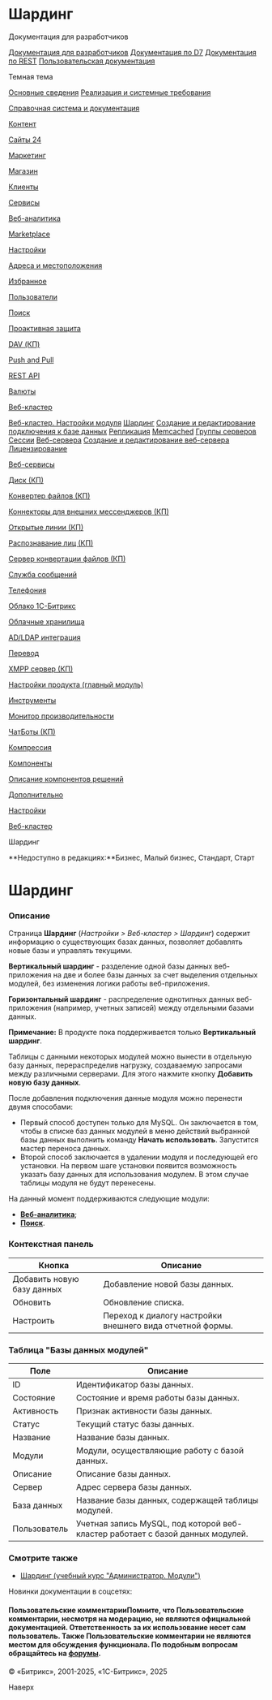 # Шардинг

Документация для разработчиков

[Документация для разработчиков](https://dev.1c-bitrix.ru/api_help/)
[Документация по D7](https://dev.1c-bitrix.ru/api_d7/)
[Документация по REST](https://dev.1c-bitrix.ru/rest_help/)
[Пользовательская документация](https://dev.1c-bitrix.ru/user_help/)

Темная тема

[Основные сведения](/user_help/index.php)
[Реализация и системные требования](/user_help/reqintro.php)

[Справочная система и документация](/user_help/help/index.php)

[Контент](/user_help/content/index.php)

[Сайты 24](/user_help/sites24/index.php)

[Маркетинг](/user_help/marketing/index.php)

[Магазин](/user_help/store/index.php)

[Клиенты](/user_help/clients/index.php)

[Сервисы](/user_help/service/index.php)

[Веб-аналитика](/user_help/statistic/index.php)

[Marketplace](/user_help/marketplace/index.php)

[Настройки](/user_help/settings/index.php)

[Адреса и местоположения](/user_help/settings/location/index.php)

[Избранное](/user_help/settings/favorites/index.php)

[Пользователи](/user_help/settings/users/index.php)

[Поиск](/user_help/settings/search/index.php)

[Проактивная защита](/user_help/settings/security/index.php)

[DAV (КП)](/user_help/settings/dav/index.php)

[Push and Pull](/user_help/settings/pull/index.php)

[REST API](/user_help/settings/rest_api/index.php)

[Валюты](/user_help/settings/currency/index.php)

[Веб-кластер](/user_help/settings/cluster/index.php)

[Веб-кластер. Настройки модуля](/user_help/settings/cluster/settings.php)
[Шардинг](/user_help/settings/cluster/cluster_dbnode_list.php)
[Создание и редактирование подключения к базе данных](/user_help/settings/cluster/cluster_dbnode_edit.php)
[Репликация](/user_help/settings/cluster/cluster_slave_list.php)
[Memcached](/user_help/settings/cluster/cluster_memcache_list.php)
[Группы серверов](/user_help/settings/cluster/cluster_index.php)
[Сессии](/user_help/settings/cluster/cluster_session.php)
[Веб-сервера](/user_help/settings/cluster/cluster_webnode_list.php)
[Создание и редактирование веб-сервера](/user_help/settings/cluster/cluster_webnode_edit.php)
[Лицензирование](/user_help/settings/cluster/cluster_server_list.php)

[Веб-сервисы](/user_help/settings/webservice/index.php)

[Диск (КП)](/user_help/settings/disk/index.php)

[Конвертер файлов (КП)](/user_help/settings/transformer/index.php)

[Коннекторы для внешних мессенджеров (КП)](/user_help/settings/imconnector/index.php)

[Открытые линии (КП)](/user_help/settings/imopenlines/index.php)

[Распознавание лиц (КП)](/user_help/settings/faceid/index.php)

[Сервер конвертации файлов (КП)](/user_help/settings/transformercontroller/index.php)

[Служба сообщений](/user_help/settings/message_service/index.php)

[Телефония](/user_help/settings/voximplant/index.php)

[Облако 1С-Битрикс](/user_help/settings/bitrixcloud/index.php)

[Облачные хранилища](/user_help/settings/clouds/index.php)

[AD/LDAP интеграция](/user_help/settings/ldap/index.php)

[Перевод](/user_help/settings/translate/index.php)

[XMPP сервер (КП)](/user_help/settings/xmpp/index.php)

[Настройки продукта (главный модуль)](/user_help/settings/settings/index.php)

[Инструменты](/user_help/settings/utilities/index.php)

[Монитор производительности](/user_help/settings/perfmon/index.php)

[ЧатБоты (КП)](/user_help/settings/imbot/index.php)

[Компрессия](/user_help/settings/compression/index.php)

[Компоненты](/user_help/components/index.php)

[Описание компонентов решений](/user_help/description_decisions/index.php)

[Дополнительно](/user_help/additional/index.php)

[Настройки](/user_help/settings/index.php)

[Веб-кластер](/user_help/settings/cluster/index.php)

Шардинг

**Недоступно в редакциях:**Бизнес, Малый бизнес, Стандарт, Старт

# Шардинг

### Описание

Страница **Шардинг** (*Настройки > Веб-кластер > Шардинг*) содержит информацию о существующих базах данных, позволяет добавлять новые базы и управлять текущими.

**Вертикальный шардинг** - разделение одной базы данных веб-приложения на две и более базы данных за счет выделения отдельных модулей, без изменения логики работы веб-приложения.

**Горизонтальный шардинг** - распределение однотипных данных веб-приложения (например, учетных записей) между отдельными базами данных.

**Примечание:** В продукте пока поддерживается только **Вертикальный шардинг**.

Таблицы с данными некоторых модулей можно вынести в отдельную базу данных, перераспределив нагрузку, создаваемую запросами между различными серверами. Для этого нажмите кнопку **Добавить новую базу данных**.

После добавления подключения данные модуля можно перенести двумя способами:

* Первый способ доступен только для MySQL. Он заключается в том, чтобы в списке баз данных модулей в меню действий выбранной базы данных выполнить команду **Начать использовать**. Запустится мастер переноса данных.
* Второй способ заключается в удалении модуля и последующей его установки. На первом шаге установки появится возможность указать базу данных для использования модулем. В этом случае таблицы модуля не будут перенесены.

На данный момент поддерживаются следующие модули:

* **[Веб-аналитика](/user_help/statistic/index.php)**;
* **[Поиск](/user_help/settings/search/index.php)**.

### Контекстная панель

| Кнопка | Описание |
| --- | --- |
| Добавить новую базу данных | Добавление новой базы данных. |
| Обновить | Обновление списка. |
| Настроить | Переход к диалогу настройки внешнего вида отчетной формы. |

### Таблица "Базы данных модулей"

| Поле | Описание |
| --- | --- |
| ID | Идентификатор базы данных. |
| Состояние | Состояние и время работы базы данных. |
| Активность | Признак активности базы данных. |
| Статус | Текущий статус базы данных. |
| Название | Название базы данных. |
| Модули | Модули, осуществляющие работу с базой данных. |
| Описание | Описание базы данных. |
| Сервер | Адрес сервера базы данных. |
| База данных | Название базы данных, содержащей таблицы модулей. |
| Пользователь | Учетная запись MySQL, под которой веб-кластер работает с базой данных модулей. |

### Смотрите также

* [Шардинг (учебный курс "Администратор. Модули")](https://dev.1c-bitrix.ru/learning/course/index.php?COURSE_ID=41&LESSON_ID=2690)

Новинки документации в соцсетях:

#### Пользовательские комментарииПомните, что Пользовательские комментарии, несмотря на модерацию, не являются официальной документацией. Ответственность за их использование несет сам пользователь. Также Пользовательские комментарии не являются местом для обсуждения функционала. По подобным вопросам обращайтесь на [форумы](http://dev.1c-bitrix.ru/community/forums/group1/).

© «Битрикс», 2001-2025, «1С-Битрикс», 2025

Наверх